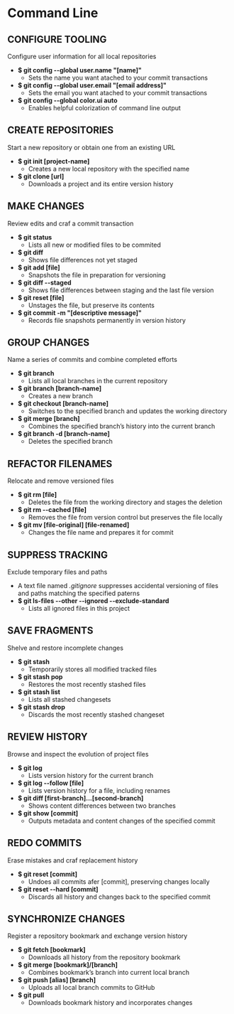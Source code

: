 # Command Line

## CONFIGURE TOOLING

Configure user information for all local repositories

- **$ git config --global user.name "[name]"**
    - Sets the name you want atached to your commit transactions
- **$ git config --global user.email "[email address]"**
    - Sets the email you want atached to your commit transactions
- **$ git config --global color.ui auto**
    - Enables helpful colorization of command line output

## CREATE REPOSITORIES

Start a new repository or obtain one from an existing URL

- **$ git init [project-name]**
    - Creates a new local repository with the specified name
- **$ git clone [url]**
    - Downloads a project and its entire version history

## MAKE CHANGES

Review edits and craf a commit transaction

- **$ git status**
    - Lists all new or modified files to be commited
- **$ git diff**
    - Shows file differences not yet staged
- **$ git add [file]**
    - Snapshots the file in preparation for versioning
- **$ git diff --staged**
    - Shows file differences between staging and the last file version
- **$ git reset [file]**
    - Unstages the file, but preserve its contents
- **$ git commit -m "[descriptive message]"**
    - Records file snapshots permanently in version history

## GROUP CHANGES

Name a series of commits and combine completed efforts

- **$ git branch**
    - Lists all local branches in the current repository
- **$ git branch [branch-name]**
    - Creates a new branch
- **$ git checkout [branch-name]**
    - Switches to the specified branch and updates the working directory
- **$ git merge [branch]**
    - Combines the specified branch’s history into the current branch
- **$ git branch -d [branch-name]**
    - Deletes the specified branch

## REFACTOR FILENAMES

Relocate and remove versioned files

- **$ git rm [file]**
    - Deletes the file from the working directory and stages the deletion
- **$ git rm --cached [file]**
    - Removes the file from version control but preserves the file locally
- **$ git mv [file-original] [file-renamed]**
    - Changes the file name and prepares it for commit

## SUPPRESS TRACKING

Exclude temporary files and paths

- A text file named *.gitignore* suppresses accidental versioning of
files and paths matching the specified paterns
- **$ git ls-files --other --ignored --exclude-standard**
    - Lists all ignored files in this project

## SAVE FRAGMENTS

Shelve and restore incomplete changes

- **$ git stash**
    - Temporarily stores all modified tracked files
- **$ git stash pop**
    - Restores the most recently stashed files
- **$ git stash list**
    - Lists all stashed changesets
- **$ git stash drop**
    - Discards the most recently stashed changeset

## REVIEW HISTORY

Browse and inspect the evolution of project files

- **$ git log**
    - Lists version history for the current branch
- **$ git log --follow [file]**
    - Lists version history for a file, including renames
- **$ git diff [first-branch]...[second-branch]**
    - Shows content differences between two branches
- **$ git show [commit]**
    - Outputs metadata and content changes of the specified commit

## REDO COMMITS

Erase mistakes and craf replacement history

- **$ git reset [commit]**
    - Undoes all commits afer [commit], preserving changes locally
- **$ git reset --hard [commit]**
    - Discards all history and changes back to the specified commit

## SYNCHRONIZE CHANGES

Register a repository bookmark and exchange version history

- **$ git fetch [bookmark]**
    - Downloads all history from the repository bookmark
- **$ git merge [bookmark]/[branch]**
    - Combines bookmark’s branch into current local branch
- **$ git push [alias] [branch]**
    - Uploads all local branch commits to GitHub
- **$ git pull**
    - Downloads bookmark history and incorporates changes